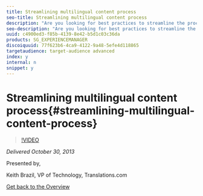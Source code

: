 ```yaml
---
title: Streamlining multilingual content process
seo-title: Streamlining multilingual content process
description: "Are you looking for best practices to streamline the process of multilingual content creation and localization for your users to perform their tasks without having to leave the CQ user interface? This session is for you! AEM and Translations.com’s GlobalLink® technologies are seamlessly integrated with the users in mind. In this session Keith will demonstrate: how to set up and configure multilingual websites using MSM, Language Copy, and GlobalLink®. With a live demo to show just how easy it is for your users."
seo-description: "Are you looking for best practices to streamline the process of multilingual content creation and localization for your users to perform their tasks without having to leave the CQ user interface? This session is for you! AEM and Translations.com’s GlobalLink® technologies are seamlessly integrated with the users in mind. In this session Keith will demonstrate: how to set up and configure multilingual websites using MSM, Language Copy, and GlobalLink®. With a live demo to show just how easy it is for your users."
uuid: c4900ed3-f85b-4139-8e42-b5d1c03c36da
products: SG_EXPERIENCEMANAGER
discoiquuid: 77f623b6-4ca9-4122-9a48-5efe4d118865
targetaudience: target-audience advanced
index: y
internal: n
snippet: y
---
```


# Streamlining multilingual content process{#streamlining-multilingual-content-process}

>[!VIDEO](https://video.tv.adobe.com/v/19569/?quality=9)

*Delivered October 30, 2013*

Presented by,

Keith Brazil, VP of Technology, Translations.com

[Get back to the Overview](https://helpx.adobe.com/experience-manager/kt/eseminars/gems/aem-index.html)
